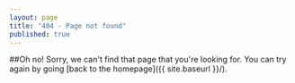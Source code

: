 ```yaml
---
layout: page
title: "404 - Page not found"
published: true
---
```


##Oh no!
Sorry, we can't find that page that you're looking for. You can try again by going [back to the homepage]({{ site.baseurl }}/).


